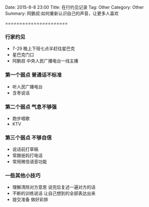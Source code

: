 Date: 2015-8-8 23:00
Title: 在行约见记录
Tag: Other
Category: Other
Summary: 阿鹏叔:如何重新认识自己的声音，让更多人喜欢

======================

### 行家约见
* 7-29 晚上下班七点半赶往星巴克
* 星巴克门口
* 阿鹏叔 中央人民广播电台一线主播

### 第一个弱点 普通话不标准
* 听人民广播电台
* 含枣说话

### 第二个弱点 气息不够强
* 跑步唱歌
* KTV 

### 第三个弱点 不够自信
* 说话前打草稿
* 常跟爸妈打电话
* 常用微信语音功能

### 一些其他小技巧
* 理解清除对方意思 说完后复述一遍对方的话
* 不断的训练说话 让自己想到的全部表达出来
* 提交准备 做好彩排
